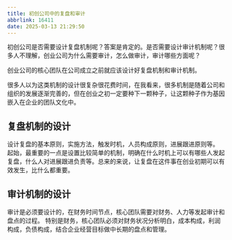 ```yaml
---
title: 初创公司中的复盘和审计
abbrlink: 16411
date: 2025-03-13 21:29:50
---
```


初创公司是否需要设计复盘机制呢？答案是肯定的。是否需要设计审计机制呢？很多人不理解，创业公司为什么需要审计，怎么做审计，审计哪些方面呢？

创业公司的核心团队在公司成立之前就应该设计好复盘机制和审计机制。

很多人以为这类机制的设计很复杂很花费时间，在我看来，很多机制是随着公司和组织的发展逐渐完善的，但在创业之初一定要种下一颗种子，让这颗种子作为基因嵌入在企业的团队文化中。

## 复盘机制的设计

设计复盘的基本原则，实施方法，触发时机，人员构成原则，进展跟进原则等。
起始，最重要的一点是设置比较简单的机制，明确在什么时机上可以有哪些人发起复盘，什么人对进展跟进负责等。总来的来说，让复盘在这件事在创业初期可以有效发生，比什么都重要。

## 审计机制的设计

审计是必须要设计的，在财务时间节点，核心团队需要对财务、人力等发起审计和盘点的过程。
特别是财务，核心团队必须对财务状况分析明白，成本构成，利润构成，负债构成，结合企业经营目标做中长期的盘点和管理。
